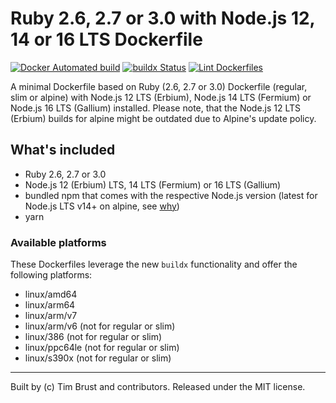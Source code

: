 # Ruby 2.6, 2.7 or 3.0 with Node.js 12, 14 or 16 LTS Dockerfile

[![Docker Automated build](https://img.shields.io/docker/automated/timbru31/ruby-node.svg)](https://hub.docker.com/r/timbru31/ruby-node/)
[![buildx Status](https://github.com/timbru31/docker-ruby-node/workflows/buildx/badge.svg)](https://github.com/timbru31/docker-ruby-node/actions?query=workflow%3Abuildx)
[![Lint Dockerfiles](https://github.com/timbru31/docker-ruby-node/workflows/Lint%20Dockerfiles/badge.svg)](https://github.com/timbru31/docker-ruby-node/actions?query=workflow%3A%22Lint+Dockerfiles%22)

A minimal Dockerfile based on Ruby (2.6, 2.7 or 3.0) Dockerfile (regular, slim or alpine) with Node.js 12 LTS (Erbium), Node.js 14 LTS (Fermium) or Node.js 16 LTS (Gallium) installed. Please note, that the Node.js 12 LTS (Erbium) builds for alpine might be outdated due to Alpine's update policy.

## What's included

- Ruby 2.6, 2.7 or 3.0
- Node.js 12 (Erbium) LTS, 14 LTS (Fermium) or 16 LTS (Gallium)
- bundled npm that comes with the respective Node.js version (latest for Node.js LTS v14+ on alpine, see [why](https://gitlab.alpinelinux.org/alpine/aports/-/commit/25b10bd1a93e12a7e49fee38b0a229281ae49fb7))
- yarn

### Available platforms

These Dockerfiles leverage the new `buildx` functionality and offer the following platforms:

- linux/amd64
- linux/arm64
- linux/arm/v7
- linux/arm/v6 (not for regular or slim)
- linux/386 (not for regular or slim)
- linux/ppc64le (not for regular or slim)
- linux/s390x (not for regular or slim)

---

Built by (c) Tim Brust and contributors. Released under the MIT license.
